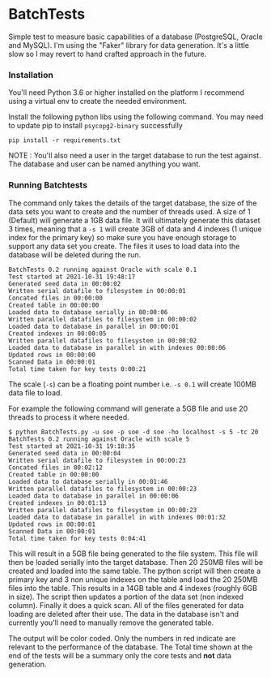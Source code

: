 # BatchTests

Simple test to measure basic capabilities of a database (PostgreSQL, Oracle and MySQL). I'm using the "Faker" library for data generation. It's a little slow so I may revert to hand crafted approach in the future.


### Installation
You'll need Python 3.6 or higher installed on the platform I recommend using a virtual env to create the needed environment.

Install the following python libs using the following command. You may need to update pip to install ```psycopg2-binary``` successfully 

```
pip install -r requirements.txt
```

NOTE : You'll also need a user in the target database to run the test against. The database and user can be named anything you want.

### Running Batchtests

The command only takes the details of the target database, the size of the data sets you want to create and the number of threads used. A size of 1 (Default) will generate a 1GB data file. It will ultimately generate this dataset 3 times, meaning that a ```-s 1``` will create 3GB of data and 4 indexes (1 unique index for the primary key) so make sure you have enough storage to support any data set you create. The files it uses to load data into the database will be deleted during the run.  

```
BatchTests 0.2 running against Oracle with scale 0.1
Test started at 2021-10-31 19:48:17
Generated seed data in 00:00:02
Written serial datafile to filesystem in 00:00:01
Concated files in 00:00:00
Created table in 00:00:00
Loaded data to database serially in 00:00:06
Written parallel datafiles to filesystem in 00:00:02
Loaded data to database in parallel in 00:00:01
Created indexes in 00:00:05
Written parallel datafiles to filesystem in 00:00:02
Loaded data to database in parallel in with indexes 00:00:06
Updated rows in 00:00:00
Scanned Data in 00:00:01
Total time taken for key tests 0:00:21
  ```

The scale (```-s```) can be a floating point number i.e. ```-s 0.1``` will create 100MB data file to load.
  
For example the following command will generate a 5GB file and use 20 threads to process it where needed.
  
  ```
  $ python BatchTests.py -u soe -p soe -d soe -ho localhost -s 5 -tc 20
BatchTests 0.2 running against Oracle with scale 5
Test started at 2021-10-31 19:18:35
Generated seed data in 00:00:04
Written serial datafile to filesystem in 00:00:23
Concated files in 00:02:12
Created table in 00:00:00
Loaded data to database serially in 00:01:46
Written parallel datafiles to filesystem in 00:00:23
Loaded data to database in parallel in 00:00:06
Created indexes in 00:01:13
Written parallel datafiles to filesystem in 00:00:23
Loaded data to database in parallel in with indexes 00:01:32
Updated rows in 00:00:01
Scanned Data in 00:00:01
Total time taken for key tests 0:04:41
```
This will result in a 5GB file being generated to the file system. This file will then be loaded serially into the target database. Then 20 250MB files will be created and loaded into the same table. The python script will then create a primary key and 3 non unique indexes on the table and load the 20 250MB files into the table. This results in a 14GB table and 4 indexes (roughly 6GB in size). The script then updates a portion of the data set (non indexed column). Finally it does a quick scan. All of the files generated for data loading are deleted after their use. The data in the database isn't and currently you'll need to manually remove the generated table.

The output will be color coded. Only the numbers in red indicate are relevant to the performance of the database. The Total time shown at the end of the tests will be a summary only the core tests and **not** data generation.